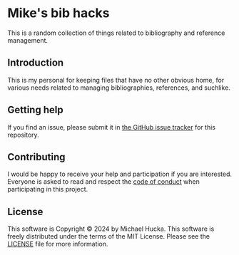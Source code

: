 # Mike's bib hacks

This is a random collection of things related to bibliography and reference management.

## Introduction

This is my personal for keeping files that have no other obvious home, for various needs related to managing bibliographies, references, and suchlike.


## Getting help

If you find an issue, please submit it in [the GitHub issue tracker](https://github.com/mhucka/zotero-hacks/issues) for this repository.


## Contributing

I would be happy to receive your help and participation if you are interested.  Everyone is asked to read and respect the [code of conduct](CONDUCT.md) when participating in this project.


## License

This software is Copyright © 2024 by Michael Hucka.  This software is freely distributed under the terms of the MIT License.  Please see the [LICENSE](LICENSE) file for more information.

